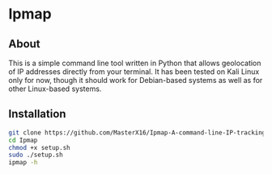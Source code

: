 # Ipmap

## About 
This is a simple command line tool written in Python that allows geolocation of IP addresses directly from your terminal. It has been tested on Kali Linux only for now, though it should work for Debian-based systems as well as for other Linux-based systems.

## Installation

```bash
git clone https://github.com/MasterX16/Ipmap-A-command-line-IP-tracking-tool
cd Ipmap
chmod +x setup.sh
sudo ./setup.sh
ipmap -h
